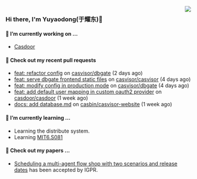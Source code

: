 <img align="right" src="https://github-readme-stats.vercel.app/api?username=leo220yuyaodog&show_icons=true&icon_color=805AD5&text_color=718096&bg_color=ffffff&hide_title=true" />

### Hi there, I'm Yuyaodong(于耀东)👋
#### 🔭 I’m currently working on ...
- [Casdoor](https://github.com/casdoor)

#### 🔨 Check out my recent pull requests

- [feat: refactor config](https://github.com/casvisor/dbgate/pull/6) on [casvisor/dbgate](https://github.com/casvisor/dbgate) (2 days ago)
- [feat: serve dbgate frontend static files](https://github.com/casvisor/casvisor/pull/72) on [casvisor/casvisor](https://github.com/casvisor/casvisor) (4 days ago)
- [feat: modify config in production mode](https://github.com/casvisor/dbgate/pull/5) on [casvisor/dbgate](https://github.com/casvisor/dbgate) (4 days ago)
- [feat: add default user mapping in custom oauth2 provider](https://github.com/casdoor/casdoor/pull/2819) on [casdoor/casdoor](https://github.com/casdoor/casdoor) (1 week ago)
- [docs: add database.md](https://github.com/casbin/casvisor-website/pull/12) on [casbin/casvisor-website](https://github.com/casbin/casvisor-website) (1 week ago)

#### 🌱 I’m currently learning ...
- Learning the distribute system.
- Learning [MIT6.S081](https://pdos.csail.mit.edu/6.828/2021/schedule.html)

#### 📜 Check out my papers ...
- [Scheduling a multi-agent flow shop with two scenarios and release dates](https://www.tandfonline.com/doi/full/10.1080/00207543.2023.2188646) has been accepted by IGPR.

